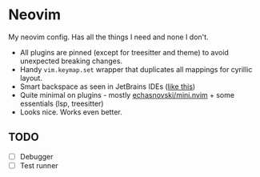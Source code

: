 # Neovim

My neovim config. Has all the things I need and none I don't.

- All plugins are pinned (except for treesitter and theme) to avoid unexpected breaking changes.
- Handy `vim.keymap.set` wrapper that duplicates all mappings for cyrillic layout.
- Smart backspace as seen in JetBrains IDEs ([like this](https://blog.jetbrains.com/idea/2014/07/the-backspace-key-gets-smarter-in-intellij-idea-14-eap/))
- Quite minimal on plugins - mostly [echasnovski/mini.nvim](https://github.com/echasnovski/mini.nvim) + some essentials (lsp, treesitter)
- Looks nice. Works even better.

## TODO

- [ ] Debugger
- [ ] Test runner

